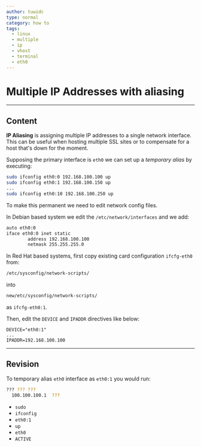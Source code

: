 ```yaml
---
author: tuwidc
type: normal
category: how to
tags:
  - linux
  - multiple
  - ip
  - vhost
  - terminal
  - eth0
---
```


# Multiple IP Addresses with aliasing


---

## Content

**IP Aliasing** is assigning multiple IP addresses to a single network interface. This can be useful when hosting multiple SSL sites or to compensate for a host that's down for the moment.

Supposing the primary interface is `eth0` we can set up a *temporary alias* by executing:

```bash
sudo ifconfig eth0:0 192.168.100.100 up
sudo ifconfig eth0:1 192.168.100.150 up
...
sudo ifconfig eth0:10 192.168.100.250 up
```

To make this permanent we need to edit network config files. 

In Debian based system we edit the `/etc/network/interfaces` and we add:

```bash
auto eth0:0
iface eth0:0 inet static
        address 192.168.100.100
        netmask 255.255.255.0

```

In Red Hat based systems, first copy existing card configuration `ifcfg-eth0` from:

```bash
/etc/sysconfig/network-scripts/
```

into

```bash
new/etc/sysconfig/network-scripts/
```

as `ifcfg-eth0:1`.

Then, edit the `DEVICE` and `IPADDR` directives like below:

```plain-text
DEVICE="eth0:1"
...
IPADDR=192.168.100.100
```


---

## Revision

To temporary alias `eth0` interface as `eth0:1` you would run:

```bash
??? ??? ??? 
  100.100.100.1  ???
```

* `sudo`
* `ifconfig`
* `eth0:1`
* `up`
* `eth0`
* `ACTIVE`
